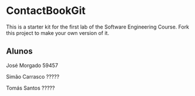 # ContactBookGit
This is a starter kit for the first lab of the Software Engineering Course.
Fork this project to make your own version of it.

## Alunos
José Morgado 59457

Simão Carrasco ?????

Tomás Santos ?????
